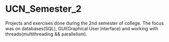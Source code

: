 # UCN_Semester_2
Projects and exercises done during the 2nd semester of college. The focus was on databases(SQL), GUI(Graphical User Interface) and working with threads(multithreading && parallelism).
